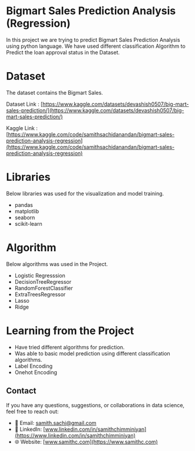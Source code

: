 # Bigmart Sales Prediction Analysis (Regression)

In this project we are trying to predict Bigmart Sales Prediction Analysis using python language. We have used different classification Algorithm to Predict the loan approval status in the Dataset. 

# Dataset

The dataset contains the  Bigmart Sales. 

          

Dataset Link : [https://www.kaggle.com/datasets/devashish0507/big-mart-sales-prediction/](https://www.kaggle.com/datasets/devashish0507/big-mart-sales-prediction/)

Kaggle Link : [https://www.kaggle.com/code/samithsachidanandan/bigmart-sales-prediction-analysis-regression](https://www.kaggle.com/code/samithsachidanandan/bigmart-sales-prediction-analysis-regression)


# Libraries

Below libraries was used for the visualization and model training. 

- pandas
- matplotlib
- seaborn
- scikit-learn

# Algorithm 

Below algorithms was used in the Project. 

- Logistic Regresssion
- DecisionTreeRegressor
- RandomForestClassifier
- ExtraTreesRegressor
- Lasso
- Ridge


# Learning from the Project 

- Have tried different algorithms for prediction. 
- Was able to basic model prediction using different classification algorithms. 
- Label Encoding
- Onehot Encoding 


## Contact
If you have any questions, suggestions, or collaborations in data science, feel free to reach out:
- 📧 Email: [samith.sachi@gmail.com](mailto:samith.sachi@gmail.com)
- 🔗 LinkedIn: [www.linkedin.com/in/samithchimminiyan](https://www.linkedin.com/in/samithchimminiyan)
- 🌐 Website: [www.samithc.com](https://www.samithc.com)

